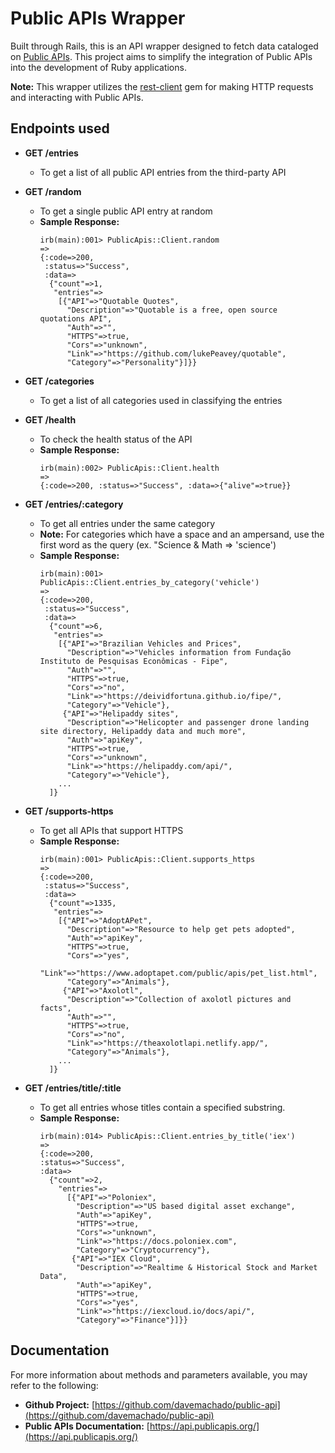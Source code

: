 # Public APIs Wrapper

Built through Rails, this is an API wrapper designed to fetch data cataloged on [Public APIs](https://api.publicapis.org/). This project aims to simplify the integration of Public APIs into the development of Ruby applications.

**Note:** This wrapper utilizes the [rest-client](https://github.com/rest-client/rest-client) gem for making HTTP requests and interacting with Public APIs.
## Endpoints used

* **GET /entries**
  - To get a list of all public API entries from the third-party API
    
* **GET /random**
  - To get a single public API entry at random
  - **Sample Response:**
    ```irb
    irb(main):001> PublicApis::Client.random
    =>
    {:code=>200,
     :status=>"Success",
     :data=>
      {"count"=>1,
       "entries"=>
        [{"API"=>"Quotable Quotes",
          "Description"=>"Quotable is a free, open source quotations API",
          "Auth"=>"",
          "HTTPS"=>true,
          "Cors"=>"unknown",
          "Link"=>"https://github.com/lukePeavey/quotable",
          "Category"=>"Personality"}]}}
    ```

* **GET /categories**
  - To get a list of all categories used in classifying the entries

* **GET /health**
  - To check the health status of the API
  - **Sample Response:**
    ```irb
    irb(main):002> PublicApis::Client.health
    =>
    {:code=>200, :status=>"Success", :data=>{"alive"=>true}}
    ```

* **GET /entries/:category**
  - To get all entries under the same category
  - **Note:** For categories which have a space and an ampersand, use the first word as the query (ex. "Science & Math => 'science')
  - **Sample Response:**
    ```irb
    irb(main):001> PublicApis::Client.entries_by_category('vehicle')
    =>
    {:code=>200,
     :status=>"Success",
     :data=>
      {"count"=>6,
       "entries"=>
        [{"API"=>"Brazilian Vehicles and Prices",
          "Description"=>"Vehicles information from Fundação Instituto de Pesquisas Econômicas - Fipe",
          "Auth"=>"",
          "HTTPS"=>true,
          "Cors"=>"no",
          "Link"=>"https://deividfortuna.github.io/fipe/",
          "Category"=>"Vehicle"},
         {"API"=>"Helipaddy sites",
          "Description"=>"Helicopter and passenger drone landing site directory, Helipaddy data and much more",
          "Auth"=>"apiKey",
          "HTTPS"=>true,
          "Cors"=>"unknown",
          "Link"=>"https://helipaddy.com/api/",
          "Category"=>"Vehicle"},
        ...
      ]}
    ```

* **GET /supports-https**
  - To get all APIs that support HTTPS
  - **Sample Response:**
    ```irb
    irb(main):001> PublicApis::Client.supports_https
    =>
    {:code=>200,
     :status=>"Success",
     :data=>
      {"count"=>1335,
       "entries"=>
        [{"API"=>"AdoptAPet",
          "Description"=>"Resource to help get pets adopted",
          "Auth"=>"apiKey",
          "HTTPS"=>true,
          "Cors"=>"yes",
          "Link"=>"https://www.adoptapet.com/public/apis/pet_list.html",
          "Category"=>"Animals"},
         {"API"=>"Axolotl",
          "Description"=>"Collection of axolotl pictures and facts",
          "Auth"=>"",
          "HTTPS"=>true,
          "Cors"=>"no",
          "Link"=>"https://theaxolotlapi.netlify.app/",
          "Category"=>"Animals"},
        ...
      ]}
    ```
* **GET /entries/title/:title**
  - To get all entries whose titles contain a specified substring.
  - **Sample Response:**
    ```irb
    irb(main):014> PublicApis::Client.entries_by_title('iex')
    =>
    {:code=>200,
    :status=>"Success",
    :data=>
      {"count"=>2,
        "entries"=>
          [{"API"=>"Poloniex",
            "Description"=>"US based digital asset exchange",
            "Auth"=>"apiKey",
            "HTTPS"=>true,
            "Cors"=>"unknown",
            "Link"=>"https://docs.poloniex.com",
            "Category"=>"Cryptocurrency"},
           {"API"=>"IEX Cloud",
            "Description"=>"Realtime & Historical Stock and Market Data",
            "Auth"=>"apiKey",
            "HTTPS"=>true,
            "Cors"=>"yes",
            "Link"=>"https://iexcloud.io/docs/api/",
            "Category"=>"Finance"}]}}
    ```
## Documentation
  For more information about methods and parameters available, you may refer to the following: 

- **Github Project:** [https://github.com/davemachado/public-api](https://github.com/davemachado/public-api)
- **Public APIs Documentation:** [https://api.publicapis.org/](https://api.publicapis.org/)

